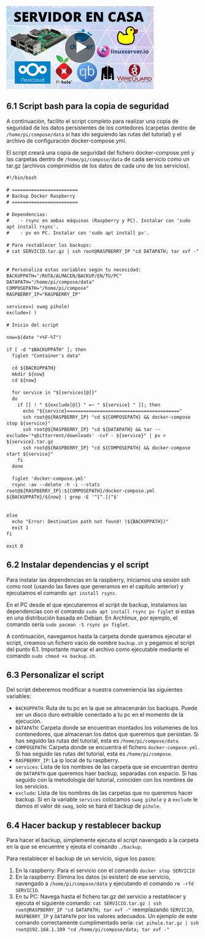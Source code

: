<!--name:Servidor en casa - Parte 6: Copia de seguridad _-->
<!--pubdate:2022/08/19_-->
<!--moddate:2022/08/19_-->
<!--icon:raspberry_-->


[![Enlace al video de esta parte.](/static/files/images/guiaraspi_thumbnail.jpg)](https://www.youtube.com/watch?v=bS9QL7dxBTc)

## 6.1 Script bash para la copia de seguridad 

A continuación, facilito el script completo para realizar una copia de seguridad de los datos persistentes de los contedores (carpetas dentro de `/home/pi/compose/data` si has ido seguiendo las rutas del tutorial) y el archivo de configuración docker-compose.yml. 

El script creará una copia de seguridad del fichero docker-compose.yml y las carpetas dentro de `/home/pi/compose/data` de cada servicio como un tar.gz (archivos comprimidos de los datos de cada uno de los servicios). 

```
#!/bin/bash

# ========================
# Backup Docker Raspberry
# ========================

# Dependencias:
#    - rsync en ambas máquinas (Raspberry y PC). Instalar con 'sudo apt install rsync'.
#    - pv en PC. Instalar con 'sudo apt install pv'. 

# Para restablecer los backups:
# cat SERVICIO.tar.gz | ssh root@RASPBERRY_IP "cd DATAPATH; tar xvf -"


# Personaliza estas variables según tu necesidad:
BACKUPPATH="/RUTA/ALMACEN/BACKUP/EN/TU/PC"
DATAPATH="/home/pi/compose/data"
COMPOSEPATH="/home/pi/compose"
RASPBERRY_IP="RASPBERRY_IP"

services=( swag pihole)
exclude=( )

# Inicio del script

now=$(date "+%F-%T")

if [ -d "$BACKUPPATH" ]; then
  figlet "Container's data"

  cd ${BACKUPPATH}
  mkdir ${now}
  cd ${now}

  for service in "${services[@]}"
  do
    if [[ ! " ${exclude[@]} " =~ " ${service} " ]]; then
      echo "${service}========================================="
      ssh root@${RASPBERRY_IP} "cd ${COMPOSEPATH} && docker-compose stop ${service}"
      ssh root@${RASPBERRY_IP} "cd ${DATAPATH} && tar --exclude='*qbittorrent/downloads' -cvf - ${service}" | pv >   ${service}.tar.gz
      ssh root@${RASPBERRY_IP} "cd ${COMPOSEPATH} && docker-compose start ${service}"
    fi
  done

  figlet 'docker-compose.yml'
  rsync -av --delete -h -i --stats root@${RASPBERRY_IP}:${COMPOSEPATH}/docker-compose.yml ${BACKUPPATH}/${now} | grep -E '^[^.]|^$'


else
  echo "Error: Destination path not found! (${BACKUPPATH})"
  exit 1
fi

exit 0
```



## 6.2 Instalar dependencias y el script

Para instalar las dependencias en la raspberry, iniciamos una sesión ssh como root (usando las llaves que generamos en el capítulo anterior) y ejecutamos el comando `apt install rsync`. 

En el PC desde el que ejecutaremos el script de backup, instalamos las dependencias con el comando `sudo apt install rsync pv figlet` si estas en una distribución basada en Debian. En Archlinux, por ejemplo, el comando sería `sudo pacman -S rsync pv figlet`.

A continuación, navegamos hasta la carpeta donde queramos ejecutar el script, creamos un fichero vacio de nombre `backup.sh` y pegamos el script del punto 6.1. Importante marcar el archivo como ejecutable mediante el comando `sudo chmod +x backup.sh`.


## 6.3 Personalizar el script

Del script deberemos modificar a nuestra conveniencia las siguientes variables:

* `BACKUPPATH`: Ruta de tu pc en la que se almacenarán los backups. Puede ser un disco duro extraible conectado a tu pc en el momento de la ejecución.
* `DATAPATH`: Carpeta donde se encuentran montados los volumenes de los contenedores, que almacenan los datos que queremos que persistan. Si has seguido las rutas del tutorial, esta es `/home/pi/compose/data`.
* `COMPOSEPATH`: Carpeta donde se encuentra el fichero `docker-compose.yml`. Si has seguido las rutas del tutorial, esta es `/home/pi/compose`.
* `RASPBERRY_IP`: La ip local de tu raspberry. 
* `services`: Lista de los nombres de las carpeta que se encuentran dentro de `DATAPATH` que queremos haer backup, separadas con espacio. Si has seguido con la metodología del tutorial, coinciden con los nombres de los servicios. 
* `exclude`: Lista de los nombres de las carpetas que no queremos hacer backup. Si en la variable `services` colocamos `swag pihole` y a `exclude` le damos el valor de `swag`, solo se hará el backup de `pihole`.

## 6.4 Hacer backup y restablecer backup

Para hacer el backup, simplemente ejecuta el script navengado a la carpeta en la que se encuentre y ejeuta el comando `./backup`. 

Para restablecer el backup de un servicio, sigue los pasos:

1. En la raspberry: Para el servicio con el comando `docker stop SERVICIO`
2. En la raspberry: Elimina los datos (si existen) de ese servicio, navengado a `/home/pi/compose/data` y ejecutando el comando `rm -rfd SERVICIO`.
3. En tu PC: Navega hasta el fichero tar.gz del servicio a restablecer y ejecuta el siguiente comando: `cat SERVICIO.tar.gz | ssh root@RASPBERRY_IP "cd DATAPATH; tar xvf -"` reemplazando `SERVICIO`, `RASPBERRY_IP` y `DATAPATH` por los valores adecuados. Un ejemplo de este comando correctamente cumplimentado sería: `cat pihole.tar.gz | ssh root@192.168.1.109 "cd /home/pi/compose/data; tar xvf -"`
